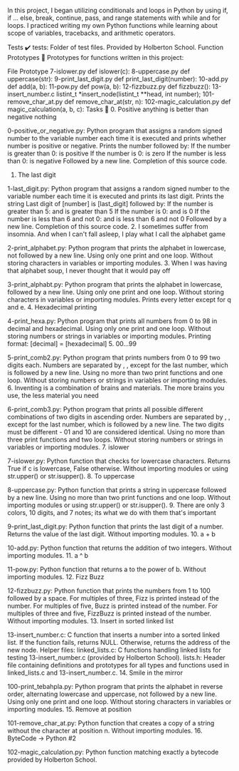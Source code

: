 In this project, I began utilizing conditionals and loops in Python by using if, if ... else, break, continue, pass, and range statements with while and for loops. I practiced writing my own Python functions while learning about scope of variables, tracebacks, and arithmetic operators.

Tests ✔️
tests: Folder of test files. Provided by Holberton School.
Function Prototypes 💾
Prototypes for functions written in this project:

File	Prototype
7-islower.py	def islower(c):
8-uppercase.py	def uppercase(str):
9-print_last_digit.py	def print_last_digit(number):
10-add.py	def add(a, b):
11-pow.py	def pow(a, b):
12-fizzbuzz.py	def fizzbuzz():
13-insert_number.c	listint_t *insert_node(listint_t **head, int number);
101-remove_char_at.py	def remove_char_at(str, n):
102-magic_calculation.py	def magic_calculation(a, b, c):
Tasks 📃
0. Positive anything is better than negative nothing

0-positive_or_negative.py: Python program that assigns a random signed number to the variable number each time it is executed and prints whether number is positive or negative.
Prints the number followed by:
If the number is greater than 0: is positive
If the number is 0: is zero
If the number is less than 0: is negative
Followed by a new line.
Completion of this source code.
1. The last digit

1-last_digit.py: Python program that assigns a random signed number to the variable number each time it is executed and prints its last digit.
Prints the string Last digit of [number] is [last_digit] followed by:
If the number is greater than 5: and is greater than 5
If the number is 0: and is 0
If the number is less than 6 and not 0: and is less than 6 and not 0
Followed by a new line.
Completion of this source code.
2. I sometimes suffer from insomnia. And when I can't fall asleep, I play what I call the alphabet game

2-print_alphabet.py: Python program that prints the alphabet in lowercase, not followed by a new line.
Using only one print and one loop.
Without storing characters in variables or importing modules.
3. When I was having that alphabet soup, I never thought that it would pay off

3-print_alphabt.py: Python program that prints the alphabet in lowercase, followed by a new line.
Using only one print and one loop.
Without storing characters in variables or importing modules.
Prints every letter except for q and e.
4. Hexadecimal printing

4-print_hexa.py: Python program that prints all numbers from 0 to 98 in decimal and hexadecimal.
Using only one print and one loop.
Without storing numbers or strings in variables or importing modules.
Printing format: [decimal] = [hexadecimal]
5. 00...99

5-print_comb2.py: Python program that prints numbers from 0 to 99 two digits each.
Numbers are separated by , , except for the last number, which is followed by a new line.
Using no more than two print functions and one loop.
Without storing numbers or strings in variables or importing modules.
6. Inventing is a combination of brains and materials. The more brains you use, the less material you need

6-print_comb3.py: Python program that prints all possible different combinations of two digits in ascending order.
Numbers are separated by , , except for the last number, which is followed by a new line.
The two digits must be different - 01 and 10 are considered identical.
Using no more than three print functions and two loops.
Without storing numbers or strings in variables or importing modules.
7. islower

7-islower.py: Python function that checks for lowercase characters.
Returns True if c is lowercase, False otherwise.
Without importing modules or using str.upper() or str.isupper().
8. To uppercase

8-uppercase.py: Python function that prints a string in uppercase followed by a new line.
Using no more than two print functions and one loop.
Without importing modules or using str.upper() or str.isupper().
9. There are only 3 colors, 10 digits, and 7 notes; its what we do with them that's important

9-print_last_digit.py: Python function that prints the last digit of a number.
Returns the value of the last digit.
Without importing modules.
10. a + b

10-add.py: Python function that returns the addition of two integers.
Without importing modules.
11. a ^ b

11-pow.py: Python function that returns a to the power of b.
Without importing modules.
12. Fizz Buzz

12-fizzbuzz.py: Python function that prints the numbers from 1 to 100 followed by a space.
For multiples of three, Fizz is printed instead of the number.
For multiples of five, Buzz is printed instead of the number.
For multiples of three and five, FizzBuzz is printed instead of the number.
Without importing modules.
13. Insert in sorted linked list

13-insert_number.c: C function that inserts a number into a sorted linked list.
If the function fails, returns NULL.
Otherwise, returns the address of the new node.
Helper files:
linked_lists.c: C functions handling linked lists for testing 13-insert_number.c (provided by Holberton School).
lists.h: Header file containing definitions and prototypes for all types and functions used in linked_lists.c and 13-insert_number.c.
14. Smile in the mirror

100-print_tebahpla.py: Python program that prints the alphabet in reverse order, alternating lowercase and uppercase, not followed by a new line.
Using only one print and one loop.
Without storing characters in variables or importing modules.
15. Remove at position

101-remove_char_at.py: Python function that creates a copy of a string without the character at position n.
Without importing modules.
16. ByteCode -> Python #2

102-magic_calculation.py: Python function matching exactly a bytecode provided by Holberton School.
